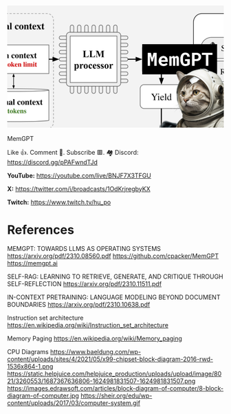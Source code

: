 ![](thumbnails/22.10.2023.png)

MemGPT

Like 👍. Comment 💬. Subscribe 🟥.
🏘 Discord: https://discord.gg/pPAFwndTJd

**YouTube:** https://youtube.com/live/BNJF7X3TFGU

**X:** https://twitter.com/i/broadcasts/1OdKrjregbyKX

**Twitch:** https://www.twitch.tv/hu_po


# References

MEMGPT: TOWARDS LLMS AS OPERATING SYSTEMS
https://arxiv.org/pdf/2310.08560.pdf
https://github.com/cpacker/MemGPT
https://memgpt.ai

SELF-RAG: LEARNING TO RETRIEVE, GENERATE, AND CRITIQUE THROUGH SELF-REFLECTION
https://arxiv.org/pdf/2310.11511.pdf

IN-CONTEXT PRETRAINING: LANGUAGE MODELING BEYOND DOCUMENT BOUNDARIES
https://arxiv.org/pdf/2310.10638.pdf

Instruction set architecture
https://en.wikipedia.org/wiki/Instruction_set_architecture

Memory Paging
https://en.wikipedia.org/wiki/Memory_paging

CPU Diagrams
https://www.baeldung.com/wp-content/uploads/sites/4/2021/05/x99-chipset-block-diagram-2016-rwd-1536x864-1.png
https://static.helpjuice.com/helpjuice_production/uploads/upload/image/8021/3260553/1687367636806-1624981831507-1624981831507.png
https://images.edrawsoft.com/articles/block-diagram-of-computer/8-block-diagram-of-computer.jpg
https://sheir.org/edu/wp-content/uploads/2017/03/computer-system.gif
